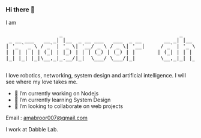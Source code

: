 ### Hi there 👋

<!--
**mabroor007/mabroor007** is a ✨ _special_ ✨ repository because its `README.md` (this file) appears on your GitHub profile.

Here are some ideas to get you started:
-->
I am 
<pre>
                 _                                     _                         _ 
 _ __ ___   __ _| |__  _ __ ___   ___  _ __       __ _| |__  _ __ ___   __ _  __| |
| '_ ` _ \ / _` | '_ \| '__/ _ \ / _ \| '__|     / _` | '_ \| '_ ` _ \ / _` |/ _` |
| | | | | | (_| | |_) | | | (_) | (_) | |       | (_| | | | | | | | | | (_| | (_| |
|_| |_| |_|\__,_|_.__/|_|  \___/ \___/|_|        \__,_|_| |_|_| |_| |_|\__,_|\__,_|

</pre>                                      

I love robotics, networking, system design and artificial intelligence. I will see where my love takes me.

- 🔭 I’m currently working on Nodejs 
- 🌱 I’m currently learning System Design
- 👯 I’m looking to collaborate on web projects

Email : amabroor007@gmail.com

I work at Dabble Lab.
